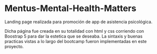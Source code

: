 # Mentus-Mental-Health-Matters

Landing page realizada para promoción de app de asistencia psicológica. 

Dicha página fue creada en su totalidad con html y css corriendo con Boostrap 5 para dar la estetica que se deseaba. La sintaxis y buenas practicas vistas a lo largo del bootcamp fueron implementadas en este proyecto.
